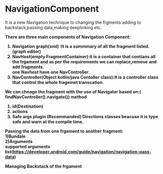 # NavigationComponent
It is a new Navigation technique to changing the frgments adding to backstack,passing data,making deeplinking etc.<br>

<b>There are three main components of Navigation Component:<b><br>
1) Navigation graph(xml) :It is a summmary of all the fragment listed.(graph editor)<br>
2) NavHost(empty FragmentContainer):it is a container that contians all the frgament and as per the requirements we can replace,remove and add fragments.<br>
one Navhost have one NavController.<br>
3) NavController(Object kotlin/java Contoller class):It is a controller class that control the whole fragemet transcation.<br>

We can chnage the fragment with the use of Navigator based on:( findNavController().navigate()) method
1) id(Destination)
2) actions
3) Safe args plugin (Recommanded) Directions classes beacuse it is type safe and warn at the compile time.

Passing the data from one frgament to another fragment:<br>
  1)Bundale<br>
  2)Arguments<br> 
  supported arguments list(https://developer.android.com/guide/navigation/navigation-pass-data)
  
Managing Backstack of the frgament

